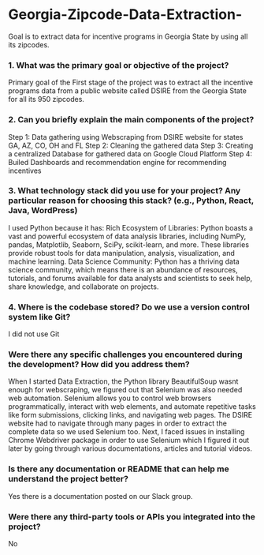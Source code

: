 # Georgia-Zipcode-Data-Extraction-
Goal is to extract data for incentive programs in Georgia State by using all its zipcodes.

### 1. What was the primary goal or objective of the project?
Primary goal of the First stage of the project was to extract all the incentive programs data from a public website called DSIRE from the Georgia State for all its 950 zipcodes. 

### 2. Can you briefly explain the main components of the project?
Step 1: Data gathering using Webscraping from DSIRE website for states GA, AZ, CO, OH and FL
Step 2: Cleaning the gathered data
Step 3: Creating a centralized Database for gathered data on Google Cloud Platform
Step 4: Builed Dashboards and recommendation engine for recommending incentives

### 3. What technology stack did you use for your project? Any particular reason for choosing this stack? (e.g., Python, React, Java, WordPress)
I used Python because it has:
Rich Ecosystem of Libraries: Python boasts a vast and powerful ecosystem of data analysis libraries, including NumPy, pandas, Matplotlib, Seaborn, SciPy, scikit-learn, and more. These libraries provide robust tools for data manipulation, analysis, visualization, and machine learning.
Data Science Community: Python has a thriving data science community, which means there is an abundance of resources, tutorials, and forums available for data analysts and scientists to seek help, share knowledge, and collaborate on projects.

### 4. Where is the codebase stored? Do we use a version control system like Git?
I did not use Git

### Were there any specific challenges you encountered during the development? How did you address them?
When I started Data Extraction, the Python library BeautifulSoup wasnt enough for webscraping, we figured out that Selenium was also needed web automation. Selenium allows you to control web browsers programmatically, interact with web elements, and automate repetitive tasks like form submissions, clicking links, and navigating web pages. The DSIRE website had to navigate through many pages in order to extract the complete data so we used Selenium too. Next, I faced issues in installing Chrome Webdriver package in order to use Selenium which I figured it out later by going through various documentations, articles and tutorial videos.

### Is there any documentation or README that can help me understand the project better?
Yes there is a documentation posted on our Slack group.

### Were there any third-party tools or APIs you integrated into the project?
No


